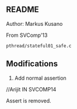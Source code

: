 ## README
Author: Markus Kusano

From SVComp'13

    pthread/stateful01_safe.c

## Modifications
1. Add normal assertion


//Arijit
IN SVCOMP14

Assert is removed.
